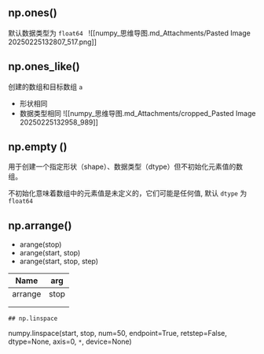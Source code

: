 ## np.ones()
默认数据类型为 `float64 `
![[numpy_思维导图.md_Attachments/Pasted Image 20250225132807_517.png]]
## np.ones_like()

创建的数组和目标数组 `a` 
- 形状相同
- 数据类型相同
![[numpy_思维导图.md_Attachments/cropped_Pasted Image 20250225132958_989]]

## np.empty ()
用于创建一个指定形状（shape）、数据类型（dtype）但不初始化元素值的数组。

不初始化意味着数组中的元素值是未定义的，它们可能是任何值, 默认 `dtype` 为 `float64`

## np.arrange()

- arange(stop)
- arange(start, stop)
- arange(start, stop, step) 

|  Name   | arg  |
| :-----: | :--: |
| arrange | stop |
|         |      |
|         |      |

	## np.linspace
numpy.linspace(start, stop, num=50, endpoint=True, retstep=False, dtype=None, axis=0, `*`, device=None)
